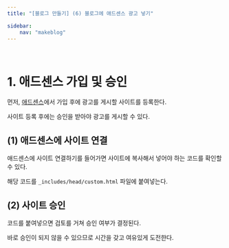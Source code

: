 ```yaml
---
title: "[블로그 만들기] (6) 블로그에 애드센스 광고 넣기"

sidebar:
    nav: "makeblog"
---
```


<br/>




# 1. 애드센스 가입 및 승인

먼저, [애드센스](https://www.google.com/adsense/start/)에서 가입 후에 광고를 게시할 사이트를 등록한다. 

사이트 등록 후에는 승인을 받아야 광고를 게시할 수 있다.

## (1) 애드센스에 사이트 연결

애드센스에 사이트 연결하기를 들어가면 사이트에 복사해서 넣어야 하는 코드를 확인할 수 있다.

해당 코드를 `_includes/head/custom.html` 파일에 붙여넣는다.


## (2) 사이트 승인

코드를 붙여넣으면 검토를 거쳐 승인 여부가 결정된다.

바로 승인이 되지 않을 수 있으므로 시간을 갖고 여유있게 도전한다.

<br/>


